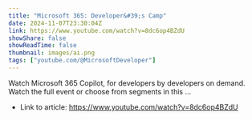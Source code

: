 ```yaml
---
title: "Microsoft 365: Developer&#39;s Camp"
date: 2024-11-07T23:30:04Z
link: https://www.youtube.com/watch?v=8dc6op4BZdU
showShare: false
showReadTime: false
thumbnail: images/ai.png
tags: ["youtube.com/@MicrosoftDeveloper"]
---
```

Watch Microsoft 365 Copilot, for developers by developers on demand. Watch the full event or choose from segments in this ...

- Link to article: https://www.youtube.com/watch?v=8dc6op4BZdU